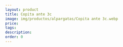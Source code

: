 ```yaml
---
layout: product
title: Copita ante 3c
image: img/productos/alpargatas/Copita ante 3c.webp
price: 
tags: 
description: 
order: 0
---
```

